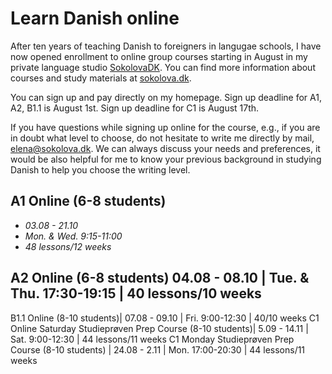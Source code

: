 # Learn Danish online

After ten years of teaching Danish to foreigners in langugae schools, I have now opened enrollment to online group courses starting in August in my private language studio [SokolovaDK](https://sokolova.dk/online-group-classes-levels-and-schedule). You can find more information about courses and study materials at [sokolova.dk](https://sokolova.dk/current-courses-for-sign-up). 

You can sign up and pay directly on my homepage. Sign up deadline for A1, A2, B1.1 is August 1st. Sign up deadline for C1 is August 17th.

If you have questions while signing up online for the course, e.g., if you are in doubt what level to choose, do not hesitate to write me directly by mail, [elena@sokolova.dk](mailto:elena@sokolova.dk). We can always discuss your needs and preferences, it would be also helpful for me to know your previous background in studying Danish to help you choose the writing level. 

## A1 Online (6-8 students) 
   * *03.08 - 21.10*  
   * *Mon. & Wed. 9:15-11:00*  
   * *48 lessons/12 weeks* 

## A2 Online (6-8 students) 04.08 - 08.10 | Tue. & Thu. 17:30-19:15 | 40 lessons/10 weeks

B1.1 Online (8-10 students)| 07.08 - 09.10 | Fri. 9:00-12:30 | 40/10 weeks
C1 Online Saturday Studieprøven Prep Course (8-10 students)| 5.09 - 14.11 | Sat. 9:00-12:30 | 44 lessons/11 weeks 
C1 Monday Studieprøven Prep Course (8-10 students) | 24.08 - 2.11 | Mon. 17:00-20:30 |  44 lessons/11 weeks  
